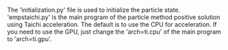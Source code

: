 The 'initialization.py' file is used to initialize the particle state.\
'empstaichi.py' is the main program of the particle method positive solution using Taichi acceleration. 
The default is to use the CPU for acceleration. If you need to use the GPU, just change the 'arch=ti.cpu' of the main program to 'arch=ti.gpu'.
